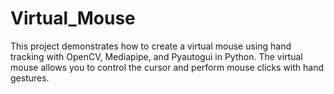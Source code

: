 # Virtual_Mouse
This project demonstrates how to create a virtual mouse using hand tracking with OpenCV, Mediapipe, and Pyautogui in Python. The virtual mouse allows you to control the cursor and perform mouse clicks with hand gestures.
